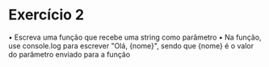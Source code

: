 # Exercício 2

• Escreva uma função que recebe uma string como parâmetro
• Na função, use console.log para escrever "Olá, {nome}", sendo que {nome} é o valor do parâmetro enviado para a função